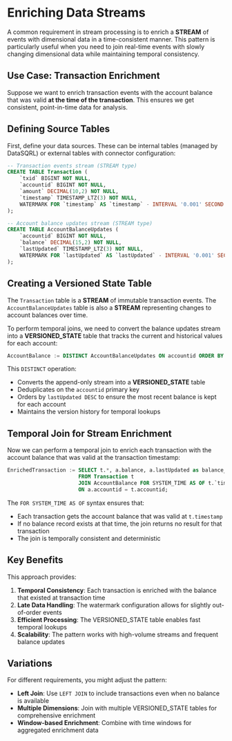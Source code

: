 # Enriching Data Streams

A common requirement in stream processing is to enrich a **STREAM** of events with dimensional data in a time-consistent manner. This pattern is particularly useful when you need to join real-time events with slowly changing dimensional data while maintaining temporal consistency.

## Use Case: Transaction Enrichment

Suppose we want to enrich transaction events with the account balance that was valid **at the time of the transaction**. This ensures we get consistent, point-in-time data for analysis.

## Defining Source Tables

First, define your data sources. These can be internal tables (managed by DataSQRL) or external tables with connector configuration:

```sql
-- Transaction events stream (STREAM type)
CREATE TABLE Transaction (
    `txid` BIGINT NOT NULL,
    `accountid` BIGINT NOT NULL,
    `amount` DECIMAL(10,2) NOT NULL,
    `timestamp` TIMESTAMP_LTZ(3) NOT NULL,
    WATERMARK FOR `timestamp` AS `timestamp` - INTERVAL '0.001' SECOND
);

-- Account balance updates stream (STREAM type)  
CREATE TABLE AccountBalanceUpdates (
    `accountid` BIGINT NOT NULL,
    `balance` DECIMAL(15,2) NOT NULL,
    `lastUpdated` TIMESTAMP_LTZ(3) NOT NULL,
    WATERMARK FOR `lastUpdated` AS `lastUpdated` - INTERVAL '0.001' SECOND
);
```

## Creating a Versioned State Table

The `Transaction` table is a **STREAM** of immutable transaction events. The `AccountBalanceUpdates` table is also a **STREAM** representing changes to account balances over time.

To perform temporal joins, we need to convert the balance updates stream into a **VERSIONED_STATE** table that tracks the current and historical values for each account:

```sql
AccountBalance := DISTINCT AccountBalanceUpdates ON accountid ORDER BY lastUpdated DESC;
```

This `DISTINCT` operation:
- Converts the append-only stream into a **VERSIONED_STATE** table
- Deduplicates on the `accountid` primary key  
- Orders by `lastUpdated DESC` to ensure the most recent balance is kept for each account
- Maintains the version history for temporal lookups

## Temporal Join for Stream Enrichment

Now we can perform a temporal join to enrich each transaction with the account balance that was valid at the transaction timestamp:

```sql
EnrichedTransaction := SELECT t.*, a.balance, a.lastUpdated as balance_timestamp
                       FROM Transaction t
                       JOIN AccountBalance FOR SYSTEM_TIME AS OF t.`timestamp` AS a 
                       ON a.accountid = t.accountid;
```

The `FOR SYSTEM_TIME AS OF` syntax ensures that:
- Each transaction gets the account balance that was valid at `t.timestamp`
- If no balance record exists at that time, the join returns no result for that transaction
- The join is temporally consistent and deterministic

## Key Benefits

This approach provides:

1. **Temporal Consistency**: Each transaction is enriched with the balance that existed at transaction time
2. **Late Data Handling**: The watermark configuration allows for slightly out-of-order events
3. **Efficient Processing**: The VERSIONED_STATE table enables fast temporal lookups
4. **Scalability**: The pattern works with high-volume streams and frequent balance updates

## Variations

For different requirements, you might adjust the pattern:

- **Left Join**: Use `LEFT JOIN` to include transactions even when no balance is available
- **Multiple Dimensions**: Join with multiple VERSIONED_STATE tables for comprehensive enrichment  
- **Window-based Enrichment**: Combine with time windows for aggregated enrichment data